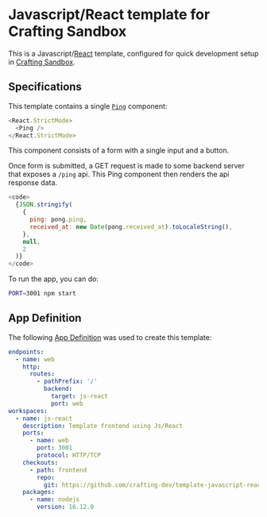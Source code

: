 # Javascript/React template for Crafting Sandbox

This is a Javascript/[React](https://reactjs.org/) template, configured for quick development setup in [Crafting Sandbox](https://crafting.readme.io/docs).

## Specifications

This template contains a single [`Ping`](src/Ping.js) component:

```js
<React.StrictMode>
  <Ping />
</React.StrictMode>
```

This component consists of a form with a single input and a button.

Once form is submitted, a GET request is made to some backend server that exposes a `/ping` api. This Ping component then renders the api response data.

```js
<code>
  {JSON.stringify(
    {
      ping: pong.ping,
      received_at: new Date(pong.received_at).toLocaleString(),
    },
    null,
    2
  )}
</code>
```

To run the app, you can do:

```bash
PORT=3001 npm start
```

## App Definition

The following [App Definition](https://docs.sandboxes.cloud/docs/app-definition) was used to create this template:

```yaml
endpoints:
  - name: web
    http:
      routes:
        - pathPrefix: '/'
          backend:
            target: js-react
            port: web
workspaces:
  - name: js-react
    description: Template frontend using Js/React
    ports:
      - name: web
        port: 3001
        protocol: HTTP/TCP
    checkouts:
      - path: frontend
        repo:
          git: https://github.com/crafting-dev/template-javascript-react
    packages:
      - name: nodejs
        version: 16.12.0
```

